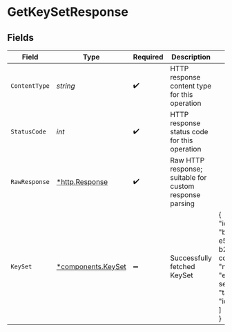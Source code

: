 # GetKeySetResponse


## Fields

| Field                                                                                               | Type                                                                                                | Required                                                                                            | Description                                                                                         | Example                                                                                             |
| --------------------------------------------------------------------------------------------------- | --------------------------------------------------------------------------------------------------- | --------------------------------------------------------------------------------------------------- | --------------------------------------------------------------------------------------------------- | --------------------------------------------------------------------------------------------------- |
| `ContentType`                                                                                       | *string*                                                                                            | :heavy_check_mark:                                                                                  | HTTP response content type for this operation                                                       |                                                                                                     |
| `StatusCode`                                                                                        | *int*                                                                                               | :heavy_check_mark:                                                                                  | HTTP response status code for this operation                                                        |                                                                                                     |
| `RawResponse`                                                                                       | [*http.Response](https://pkg.go.dev/net/http#Response)                                              | :heavy_check_mark:                                                                                  | Raw HTTP response; suitable for custom response parsing                                             |                                                                                                     |
| `KeySet`                                                                                            | [*components.KeySet](../../models/components/keyset.md)                                             | :heavy_minus_sign:                                                                                  | Successfully fetched KeySet                                                                         | {<br/>"id": "b58c7d9d-e54f-444c-b24d-cdfc4159f61e",<br/>"name": "example-key-set",<br/>"tags": [<br/>"idp-keys"<br/>]<br/>} |